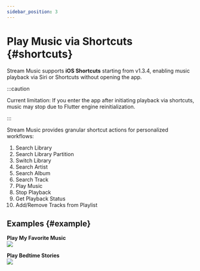 ```yaml
---
sidebar_position: 3
---
```


# Play Music via Shortcuts {#shortcuts}

Stream Music supports **iOS Shortcuts** starting from v1.3.4, enabling music playback via Siri or Shortcuts without opening the app.

:::caution

Current limitation: If you enter the app after initiating playback via shortcuts, music may stop due to Flutter engine reinitialization.

:::

Stream Music provides granular shortcut actions for personalized workflows:

1. Search Library  
2. Search Library Partition  
3. Switch Library  
4. Search Artist  
5. Search Album  
6. Search Track  
7. Play Music  
8. Stop Playback  
9. Get Playback Status  
10. Add/Remove Tracks from Playlist  

## Examples {#example}

**Play My Favorite Music**  
![](https://oss.aqzscn.cn/resource/blog/img/2024/f0825-b5659c5bff07fbad19554d9120cdbd7a.jpg)

**Play Bedtime Stories**  
![](https://oss.aqzscn.cn/resource/blog/img/2024/81994-6b0a809dcf8d1dab42b8f2ca55f72d7f.jpg)